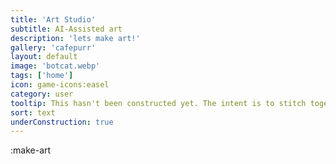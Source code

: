```yaml
---
title: 'Art Studio'
subtitle: AI-Assisted art
description: 'lets make art!'
gallery: 'cafepurr'
layout: default
image: 'botcat.webp'
tags: ['home']
icon: game-icons:easel
category: user
tooltip: This hasn't been constructed yet. The intent is to stitch together our art modeler and show off some of our wildcards, leading up to selling print on demand services. My attempts to monetize aspects of this website have continued to fight my desires to focus on everything else.
sort: text
underConstruction: true
---
```


:make-art
